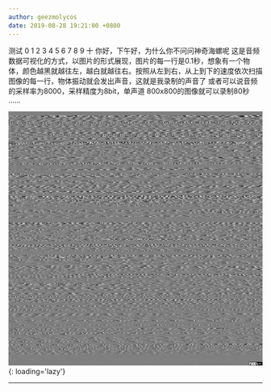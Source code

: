 ```yaml
---
author: geezmolycos
date: 2019-08-28 19:21:00 +0800
---
```


测试 0 1 2 3 4 5 6 7 8 9 十 你好，下午好，为什么你不问问神奇海螺呢 这是音频数据可视化的方式，以图片的形式展现，图片的每一行是0.1秒，想象有一个物体，颜色越黑就越往左，越白就越往右。按照从左到右，从上到下的速度依次扫描图像的每一行，物体振动就会发出声音，这就是我录制的声音了 或者可以说音频的采样率为8000，采样精度为8bit，单声道 800x800的图像就可以录制80秒 ……

![](/assets/images/qq-zone/2019-08-28-bim.png){: loading='lazy'}

---
